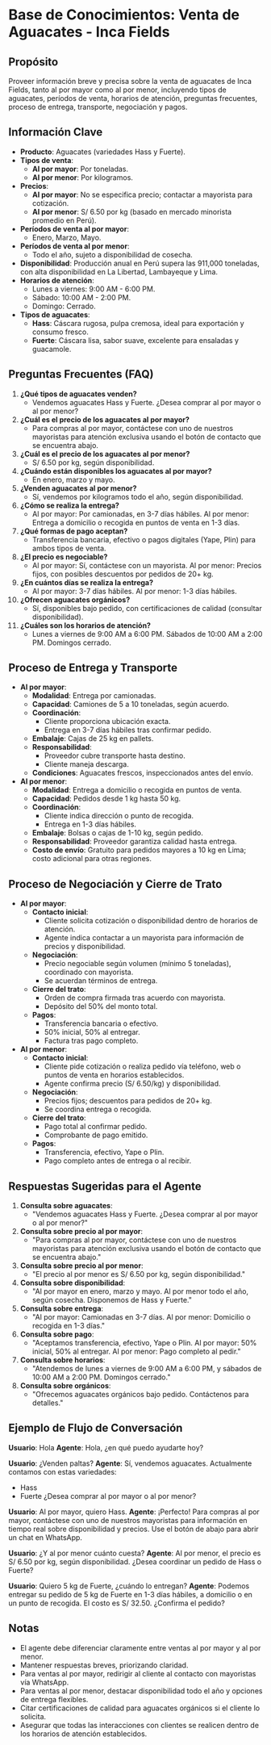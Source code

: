 # Base de Conocimientos: Venta de Aguacates - Inca Fields

## Propósito
Proveer información breve y precisa sobre la venta de aguacates de Inca Fields, tanto al por mayor como al por menor, incluyendo tipos de aguacates, períodos de venta, horarios de atención, preguntas frecuentes, proceso de entrega, transporte, negociación y pagos.

## Información Clave
- **Producto**: Aguacates (variedades Hass y Fuerte).
- **Tipos de venta**:
  - **Al por mayor**: Por toneladas.
  - **Al por menor**: Por kilogramos.
- **Precios**:
  - **Al por mayor**: No se especifica precio; contactar a mayorista para cotización.
  - **Al por menor**: S/ 6.50 por kg (basado en mercado minorista promedio en Perú).
- **Períodos de venta al por mayor**:
  - Enero, Marzo, Mayo.
- **Períodos de venta al por menor**:
  - Todo el año, sujeto a disponibilidad de cosecha.
- **Disponibilidad**: Producción anual en Perú supera las 911,000 toneladas, con alta disponibilidad en La Libertad, Lambayeque y Lima.
- **Horarios de atención**:
  - Lunes a viernes: 9:00 AM - 6:00 PM.
  - Sábado: 10:00 AM - 2:00 PM.
  - Domingo: Cerrado.
- **Tipos de aguacates**:
  - **Hass**: Cáscara rugosa, pulpa cremosa, ideal para exportación y consumo fresco.
  - **Fuerte**: Cáscara lisa, sabor suave, excelente para ensaladas y guacamole.

## Preguntas Frecuentes (FAQ)
1. **¿Qué tipos de aguacates venden?**
   - Vendemos aguacates Hass y Fuerte. ¿Desea comprar al por mayor o al por menor?
2. **¿Cuál es el precio de los aguacates al por mayor?**
   - Para compras al por mayor, contáctese con uno de nuestros mayoristas para atención exclusiva usando el botón de contacto que se encuentra abajo.
3. **¿Cuál es el precio de los aguacates al por menor?**
   - S/ 6.50 por kg, según disponibilidad.
4. **¿Cuándo están disponibles los aguacates al por mayor?**
   - En enero, marzo y mayo.
5. **¿Venden aguacates al por menor?**
   - Sí, vendemos por kilogramos todo el año, según disponibilidad.
6. **¿Cómo se realiza la entrega?**
   - Al por mayor: Por camionadas, en 3-7 días hábiles. Al por menor: Entrega a domicilio o recogida en puntos de venta en 1-3 días.
7. **¿Qué formas de pago aceptan?**
   - Transferencia bancaria, efectivo o pagos digitales (Yape, Plin) para ambos tipos de venta.
8. **¿El precio es negociable?**
   - Al por mayor: Sí, contáctese con un mayorista. Al por menor: Precios fijos, con posibles descuentos por pedidos de 20+ kg.
9. **¿En cuántos días se realiza la entrega?**
   - Al por mayor: 3-7 días hábiles. Al por menor: 1-3 días hábiles.
10. **¿Ofrecen aguacates orgánicos?**
    - Sí, disponibles bajo pedido, con certificaciones de calidad (consultar disponibilidad).
11. **¿Cuáles son los horarios de atención?**
    - Lunes a viernes de 9:00 AM a 6:00 PM. Sábados de 10:00 AM a 2:00 PM. Domingos cerrado.

## Proceso de Entrega y Transporte
- **Al por mayor**:
  - **Modalidad**: Entrega por camionadas.
  - **Capacidad**: Camiones de 5 a 10 toneladas, según acuerdo.
  - **Coordinación**:
    - Cliente proporciona ubicación exacta.
    - Entrega en 3-7 días hábiles tras confirmar pedido.
  - **Embalaje**: Cajas de 25 kg en pallets.
  - **Responsabilidad**:
    - Proveedor cubre transporte hasta destino.
    - Cliente maneja descarga.
  - **Condiciones**: Aguacates frescos, inspeccionados antes del envío.
- **Al por menor**:
  - **Modalidad**: Entrega a domicilio o recogida en puntos de venta.
  - **Capacidad**: Pedidos desde 1 kg hasta 50 kg.
  - **Coordinación**:
    - Cliente indica dirección o punto de recogida.
    - Entrega en 1-3 días hábiles.
  - **Embalaje**: Bolsas o cajas de 1-10 kg, según pedido.
  - **Responsabilidad**: Proveedor garantiza calidad hasta entrega.
  - **Costo de envío**: Gratuito para pedidos mayores a 10 kg en Lima; costo adicional para otras regiones.

## Proceso de Negociación y Cierre de Trato
- **Al por mayor**:
  - **Contacto inicial**:
    - Cliente solicita cotización o disponibilidad dentro de horarios de atención.
    - Agente indica contactar a un mayorista para información de precios y disponibilidad.
  - **Negociación**:
    - Precio negociable según volumen (mínimo 5 toneladas), coordinado con mayorista.
    - Se acuerdan términos de entrega.
  - **Cierre del trato**:
    - Orden de compra firmada tras acuerdo con mayorista.
    - Depósito del 50% del monto total.
  - **Pagos**:
    - Transferencia bancaria o efectivo.
    - 50% inicial, 50% al entregar.
    - Factura tras pago completo.
- **Al por menor**:
  - **Contacto inicial**:
    - Cliente pide cotización o realiza pedido vía teléfono, web o puntos de venta en horarios establecidos.
    - Agente confirma precio (S/ 6.50/kg) y disponibilidad.
  - **Negociación**:
    - Precios fijos; descuentos para pedidos de 20+ kg.
    - Se coordina entrega o recogida.
  - **Cierre del trato**:
    - Pago total al confirmar pedido.
    - Comprobante de pago emitido.
  - **Pagos**:
    - Transferencia, efectivo, Yape o Plin.
    - Pago completo antes de entrega o al recibir.

## Respuestas Sugeridas para el Agente
1. **Consulta sobre aguacates**:
   - "Vendemos aguacates Hass y Fuerte. ¿Desea comprar al por mayor o al por menor?"
2. **Consulta sobre precio al por mayor**:
   - "Para compras al por mayor, contáctese con uno de nuestros mayoristas para atención exclusiva usando el botón de contacto que se encuentra abajo."
3. **Consulta sobre precio al por menor**:
   - "El precio al por menor es S/ 6.50 por kg, según disponibilidad."
4. **Consulta sobre disponibilidad**:
   - "Al por mayor en enero, marzo y mayo. Al por menor todo el año, según cosecha. Disponemos de Hass y Fuerte."
5. **Consulta sobre entrega**:
   - "Al por mayor: Camionadas en 3-7 días. Al por menor: Domicilio o recogida en 1-3 días."
6. **Consulta sobre pago**:
   - "Aceptamos transferencia, efectivo, Yape o Plin. Al por mayor: 50% inicial, 50% al entregar. Al por menor: Pago completo al pedir."
7. **Consulta sobre horarios**:
   - "Atendemos de lunes a viernes de 9:00 AM a 6:00 PM, y sábados de 10:00 AM a 2:00 PM. Domingos cerrado."
8. **Consulta sobre orgánicos**:
   - "Ofrecemos aguacates orgánicos bajo pedido. Contáctenos para detalles."

## Ejemplo de Flujo de Conversación
**Usuario**: Hola
**Agente**: Hola, ¿en qué puedo ayudarte hoy?

**Usuario**: ¿Venden paltas?
**Agente**: Sí, vendemos aguacates. Actualmente contamos con estas variedades:
- Hass
- Fuerte
¿Desea comprar al por mayor o al por menor?

**Usuario**: Al por mayor, quiero Hass.
**Agente**: ¡Perfecto! Para compras al por mayor, contáctese con uno de nuestros mayoristas para información en tiempo real sobre disponibilidad y precios. Use el botón de abajo para abrir un chat en WhatsApp.

**Usuario**: ¿Y al por menor cuánto cuesta?
**Agente**: Al por menor, el precio es S/ 6.50 por kg, según disponibilidad. ¿Desea coordinar un pedido de Hass o Fuerte?

**Usuario**: Quiero 5 kg de Fuerte, ¿cuándo lo entregan?
**Agente**: Podemos entregar su pedido de 5 kg de Fuerte en 1-3 días hábiles, a domicilio o en un punto de recogida. El costo es S/ 32.50. ¿Confirma el pedido?

## Notas
- El agente debe diferenciar claramente entre ventas al por mayor y al por menor.
- Mantener respuestas breves, priorizando claridad.
- Para ventas al por mayor, redirigir al cliente al contacto con mayoristas vía WhatsApp.
- Para ventas al por menor, destacar disponibilidad todo el año y opciones de entrega flexibles.
- Citar certificaciones de calidad para aguacates orgánicos si el cliente lo solicita.
- Asegurar que todas las interacciones con clientes se realicen dentro de los horarios de atención establecidos.